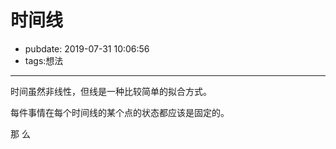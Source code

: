 # 时间线

- pubdate: 2019-07-31 10:06:56
- tags:想法

------

时间虽然非线性，但线是一种比较简单的拟合方式。

每件事情在每个时间线的某个点的状态都应该是固定的。

那 么
